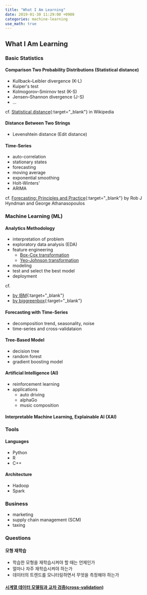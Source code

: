 ```yaml
---
title: "What I Am Learning"
date: 2019-01-30 11:29:00 +0900
categories: machine-learning
use_math: true
---
```


## What I Am Learning

### Basic Statistics

#### Comparison Two Probability Distributions (Statistical distance)
  * Kullback–Leibler divergence (K-L)
  * Kuiper's test
  * Kolmogorov–Smirnov test (K-S)
  * Jensen–Shannon divergence (J-S)
  * ...

cf. [Statistical distance](https://en.wikipedia.org/wiki/Statistical_distance){:target="_blank"} in Wikipedia

#### Distance Between Two Strings
  * Levenshtein distance (Edit distance)

#### Time-Series
  * auto-correlation
  * stationary states
  * forecasting
  * moving average
  * exponential smoothing
  * Holt-Winters'
  * ARIMA

cf. [Forecasting: Principles and Practice](https://otexts.com/fpp2/){:target="_blank"} by Rob J Hyndman and George Athanasopoulos

### Machine Learning (ML)

#### Analytics Methodology
  * interpretation of problem
  * exploratory data analysis (EDA)
  * feature engineering
    * [Box-Cox transformation](/machine-learning/box-cox-transformation/)
    * [Yeo-Johnson transformation](/machine-learning/box-cox-transformation/)
  * modeling
  * test and select the best model
  * deployment

cf. 
  * [by IBM](https://www.ibmbigdatahub.com/blog/why-we-need-methodology-data-science){:target="_blank"}
  * [by biggreenbox](https://medium.com/@biggreenbox/our-5-step-methodology-for-predictive-analytics-79fa22c5f3be){:target="_blank"}

#### Forecasting with Time-Series
  * decomposition trend, seasonality, noise
  * time-series and cross-validataion

#### Tree-Based Model
  * decision tree
  * random forest
  * gradient boosting model

#### Artificial Intelligence (AI)
  * reinforcement learning
  * applications
    * auto driving
    * alphaGo
    * music composition

#### Interpretable Machine Learning, Explainable AI (XAI)

### Tools

#### Languages
  * Python
  * R
  * C++

#### Architecture
  * Hadoop
  * Spark

### Business
  * marketing
  * supply chain management (SCM)
  * taxing

### Questions

#### 모형 재학습
  * 학습한 모형을 재학습시켜야 할 때는 언제인가
  * 얼마나 자주 재학습시켜야 하는가
  * 데이터의 트렌드를 모니터링하면서 무엇을 측정해야 하는가 

#### [시계열 데이터 모델링과 교차 검증(cross-validation)](time_series.md)
